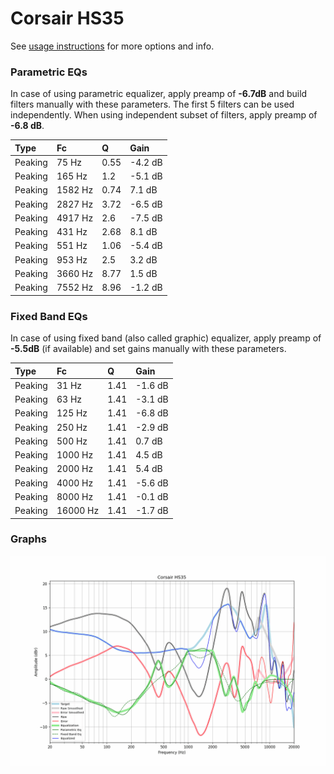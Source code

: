 # Corsair HS35
See [usage instructions](https://github.com/jaakkopasanen/AutoEq#usage) for more options and info.

### Parametric EQs
In case of using parametric equalizer, apply preamp of **-6.7dB** and build filters manually
with these parameters. The first 5 filters can be used independently.
When using independent subset of filters, apply preamp of **-6.8 dB**.

| Type    | Fc      |    Q | Gain    |
|:--------|:--------|:-----|:--------|
| Peaking | 75 Hz   | 0.55 | -4.2 dB |
| Peaking | 165 Hz  | 1.2  | -5.1 dB |
| Peaking | 1582 Hz | 0.74 | 7.1 dB  |
| Peaking | 2827 Hz | 3.72 | -6.5 dB |
| Peaking | 4917 Hz | 2.6  | -7.5 dB |
| Peaking | 431 Hz  | 2.68 | 8.1 dB  |
| Peaking | 551 Hz  | 1.06 | -5.4 dB |
| Peaking | 953 Hz  | 2.5  | 3.2 dB  |
| Peaking | 3660 Hz | 8.77 | 1.5 dB  |
| Peaking | 7552 Hz | 8.96 | -1.2 dB |

### Fixed Band EQs
In case of using fixed band (also called graphic) equalizer, apply preamp of **-5.5dB**
(if available) and set gains manually with these parameters.

| Type    | Fc       |    Q | Gain    |
|:--------|:---------|:-----|:--------|
| Peaking | 31 Hz    | 1.41 | -1.6 dB |
| Peaking | 63 Hz    | 1.41 | -3.1 dB |
| Peaking | 125 Hz   | 1.41 | -6.8 dB |
| Peaking | 250 Hz   | 1.41 | -2.9 dB |
| Peaking | 500 Hz   | 1.41 | 0.7 dB  |
| Peaking | 1000 Hz  | 1.41 | 4.5 dB  |
| Peaking | 2000 Hz  | 1.41 | 5.4 dB  |
| Peaking | 4000 Hz  | 1.41 | -5.6 dB |
| Peaking | 8000 Hz  | 1.41 | -0.1 dB |
| Peaking | 16000 Hz | 1.41 | -1.7 dB |

### Graphs
![](./Corsair%20HS35.png)